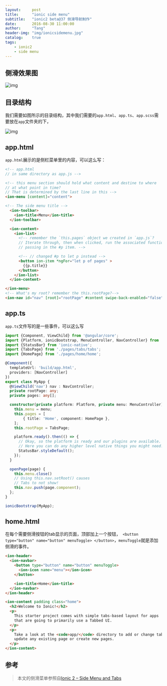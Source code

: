```yaml
---
layout:     post
title:      "ionic side menu"
subtitle:   "ionic2 beta@37 侧滑导航制作"
date:       2016-08-30 11:00:00
author:     "Tang"
header-img: "img/ionicsidemenu.jpg"
catalog:    true
tags:
    - ionic2
    - side menu
---
```


## 侧滑效果图

![img](../../../../img/ionic-side-menu/ionic_side_menu2.png)

## 目录结构

我们需要如图所示的目录结构，其中我们需要的`app.html`、`app.ts`、`app.scss`需要放在`app`文件夹的下，

![img](../../../../img/ionic-side-menu/ionic_side_menu3.jpg)

## app.html

`app.html`展示的是侧栏菜单里的内容，可以这么写：

```html
<!-- app.html
// in same directory as app.js -->

<!-- this menu section should hold what content and destine to where
// at what point in time?
// That is determined by the last line in this -->
<ion-menu [content]="content">

<!-- The side menu title -->
  <ion-toolbar>
    <ion-title>Menu</ion-title>
  </ion-toolbar>

  <ion-content>
    <ion-list>
      <!-- remember the `this.pages` object we created in `app.js`?
      // Iterate through, then when clicked, run the associated function
      // passing in the #p item. -->

      <!-- // changed #p to let p instead -->
      <button ion-item *ngFor="let p of pages" >
        {{p.title}}
      </button>
    </ion-list>
  </ion-content>

</ion-menu>
<!-- What's my root? remember the this.rootPage?-->
<ion-nav id="nav" [root]="rootPage" #content swipe-back-enabled="false"></ion-nav>
```

## app.ts

`app.ts`文件写的是一些事件，可以这么写

```typescript
import {Component, ViewChild} from '@angular/core';
import {Platform, ionicBootstrap, MenuController, NavController} from 'ionic-angular';
import {StatusBar} from 'ionic-native';
import {TabsPage} from './pages/tabs/tabs';
import {HomePage} from './pages/home/home';

@Component({
  templateUrl: 'build/app.html',
  providers: [NavController]
})
export class MyApp {
  @ViewChild('nav') nav : NavController;
  private rootPage: any;
  private pages: any[];

  constructor(private platform: Platform, private menu: MenuController) {
    this.menu = menu;
    this.pages = [
        { title: 'Home', component: HomePage },
    ];
    this.rootPage = TabsPage;

    platform.ready().then(() => {
      // Okay, so the platform is ready and our plugins are available.
      // Here you can do any higher level native things you might need.
      StatusBar.styleDefault();
    });
  }

  openPage(page) {
    this.menu.close()
    // Using this.nav.setRoot() causes
    // Tabs to not show!
    this.nav.push(page.component);
  };
}

ionicBootstrap(MyApp);
```

## home.html

在每个需要侧滑按钮的tab显示的页面，顶部加上一个按钮，` <button type="button" name="button" menuToggle> </button>`，`menuToggle`就是添加侧滑的事件。

```html
<ion-header>
  <ion-navbar>
    <button type="button" name="button" menuToggle>
      <ion-icon name="menu"></ion-icon>
    </button>

    <ion-title>Home</ion-title>
  </ion-navbar>
</ion-header>

<ion-content padding class="home">
  <h2>Welcome to Ionic!</h2>
  <p>
    This starter project comes with simple tabs-based layout for apps
    that are going to primarily use a Tabbed UI.
  </p>
  <p>
    Take a look at the <code>app/</code> directory to add or change tabs,
    update any existing page or create new pages.
  </p>
</ion-content>
```

## 参考

> 本文的侧滑菜单参照自[Ionic 2 – Side Menu and Tabs](https://blog.khophi.co/ionic-2-side-menu-tabs/)



